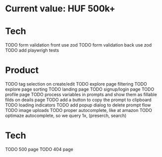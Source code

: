 # Current value: HUF 500k+

# Tech
TODO form validation front use zod 
TODO form validation back use zod
TODO add playwrigh tests

# Product
TODO tag selection on create/edit
TODO explore page filtering
TODO explore page sorting
TODO landing page
TODO signup/login page
TODO profile page
TODO process variables in prompts and show them as fillable filds on deails page
TODO add a button to copy the prompt to clipboard
TODO loading indicators
TODO add popup dialog to delete prompt flow
TODO image uploads
TODO proper autocomplete, like at amazon
TODO optimaze autocomplete, so we query 1x, (preserch, search)

# Tech
TODO 500 page
TODO 404 page
